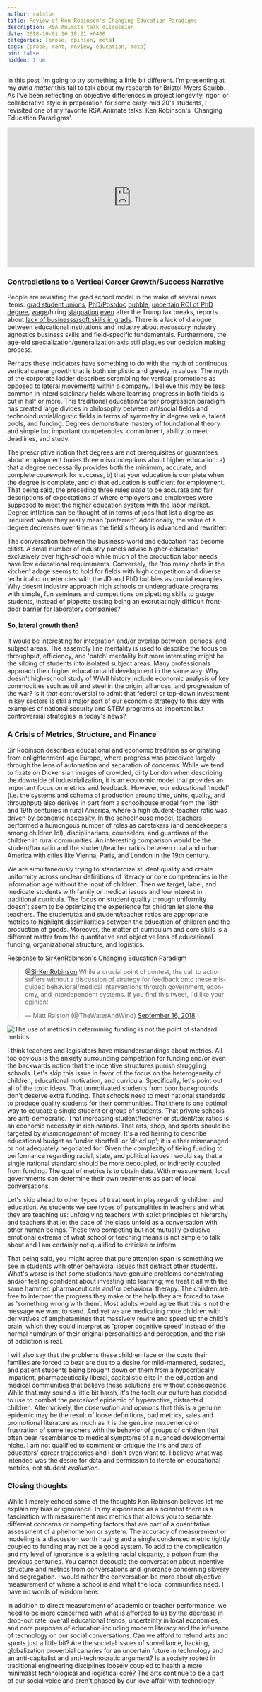 ```yaml
---
author: ralston
title: Review of Ken Robinson's Changing Education Paradigms
description: RSA Animate talk discussion
date: 2018-10-01 16:18:21 +0400
categories: [prose, opinion, meta]
tags: [prose, rant, review, education, meta]
pin: false
hidden: true
---
```



In this post I'm going to try something a little bit different. I'm presenting at my <em>alma matter</em> this fall to talk about my research for Bristol Myers Squibb. As I've been reflecting on objective differences in project longevity, rigor, or collaborative style in preparation for some early-mid 20's students, I revisited one of my favorite RSA Animate talks: Ken Robinson's 'Changing Education Paradigms'.

<iframe width="560" height="315" src="https://www.youtube.com/embed/zDZFcDGpL4U" frameborder="0" allow="autoplay; encrypted-media" allowfullscreen></iframe>



<h3>Contradictions to a Vertical Career Growth/Success Narrative</h3>



People are revisiting the grad school model in the wake of several news items: [grad student unions](https://www.forbes.com/sites/omribenshahar/2017/05/28/the-false-hope-of-graduate-student-unions/), [PhD/Postdoc](https://www.insidehighered.com/news/2016/04/04/new-data-show-tightening-phd-job-market-across-disciplines) [bubble](https://www.nature.com/articles/nbt.2180), [uncertain ROI of PhD degree](https://www.forbes.com/sites/laurashin/2014/09/30/is-grad-school-worth-it-7-steps-to-calculating-the-roi/#71d367e570a3), [wage](https://imgflip.com/i/2i4t1l)/hiring [stagnation](http://www.pewresearch.org/fact-tank/2018/08/07/for-most-us-workers-real-wages-have-barely-budged-for-decades/ "") [even](https://www.heritage.org/jobs-and-labor/report/stagnant-wages-what-the-data-show "I can't even... just compare metrics between Heritage and Pew.") after the Trump tax breaks, reports about [lack of businesss/soft skills in grads](https://www.nature.com/articles/nbt.2180). There is a lack of dialogue between educational institutions and industry about *necessary* industry agnostics business skills and field-specific fundamentals. Furthermore, the age-old specialization/generalization axis still plagues our decision making process.

Perhaps these indicators have something to do with the myth of continuous vertical career growth that is both simplistic and greedy in values. The myth of the corporate ladder describes scrambling for vertical promotions as opposed to lateral movements within a company. I believe this may be less common in interdisciplinary fields where learning progress in both fields is cut in half or more. This traditional education/career progression paradigm has created large divides in philosophy between art/social fields and technoindustrial/logistic fields in terms of symmetry in degree value, talent pools, and funding. Degrees demonstrate mastery of foundational theory and simple but important competencies: commitment, ability to meet deadlines, and study. 

The prescriptive notion that degrees are not prerequisites or guarantees about employment buries three misconceptions about higher education: a) that a degree necessarily provides both the minimum, accurate, and complete courework for success, b) that your education is complete when the degree is complete, and c) that education is sufficient for employment. That being said, the preceding three rules *used* to be accurate and fair descriptions of expectations of where employers and employees were supposed to meet the higher education system with the labor market. Degree inflation can be thought of in terms of jobs that list a degree as 'required' when they really mean 'preferred'. Additionally, the value of a degree decreases over time as the field's theory is advanced and rewritten.


The conversation between the business-world and education has become elitist. A small number of industry panels advise higher-education exclusively over high-schools while much of the production labor needs have low educational requirements. Conversely, the 'too many chefs in the kitchen' adage seems to hold for fields with high competition and diverse technical competencies with the JD and PhD bubbles as crucial examples. Why doesnt industry approach high schools or undergraduate programs with simple, fun seminars and competitions on pipetting skills to guage students, instead of pippette testing being an excrutiatingly difficult front-door barrier for laboratory companies?

<h4>So, lateral growth then?</h4>

It would be interesting for integration and/or overlap between 'periods' and subject areas. The assembly line mentality is used to describe the focus on throughput, efficiency, and 'batch' mentality but more interesting might be the siloing of students into isolated subject areas.  Many professionals approach their higher education and development in the same way. Why doesn't high-school study of WWII history include economic analysis of key commodities such as oil and steel in the origin, alliances, and progression of the war? Is it *that* controversial to admit that federal or top-down investment in key sectors is still a major part of our economic strategy to this day with examples of national security and STEM programs as important but controversial strategies in today's news?

<h3>A Crisis of Metrics, Structure, and Finance</h3>

Sir Robinson describes educational and economic tradition as originating from enlightenment-age Europe, where progress was perceived largely through the lens of automation and separation of concerns. While we tend to fixate on Dickensian images of crowded, dirty London when describing the downside of industrialization, it is an economic model that provides an important focus on metrics and feedback. However, our educational 'model' (i.e. the systems and schema of production around time, units, quality, and throughput) also derives in part from a schoolhouse model from the 18th and 19th centuries in rural America, where a high student-teacher ratio was driven by economic necessity. In the schoolhouse model, teachers performed a humongous number of roles as caretakers (and peacekeepers among children lol), disciplinarians, counselors, and guardians of the children in rural communities. An interesting comparison would be the student/tax ratio and the student/teacher ratios between rural and urban America with cities like Vienna, Paris, and London in the 19th century.

We are simultaneously trying to standardize student quality and create uniformity across unclear definitions of literacy or core competencies in the information age without the input of children. Then we target, label, and medicate students with family or medical issues and low interest in traditional curricula. The focus on student quality through uniformity doesn't seem to be optimizing the experience for children let alone the teachers. The student/tax and student/teacher ratios are appropriate metrics to highlight dissimilarities between the education of children and the production of goods. Moreover, the matter of curriculum and core skills is a different matter from the quantitative and objective lens of educational funding, organizational structure, and logistics.

<a class="twitter-moment" href="https://twitter.com/i/moments/1041782065602224128?ref_src=twsrc%5Etfw">Response to SirKenRobinson&#39;s Changing Education Paradigm</a> <script async src="https://platform.twitter.com/widgets.js" charset="utf-8"></script> 

<blockquote class="twitter-tweet" data-lang="en"><p lang="en" dir="ltr"><a href="https://twitter.com/SirKenRobinson?ref_src=twsrc%5Etfw">@SirKenRobinson</a> While a crucial point of contest, the call to action suffers without a discussion of strategy for feedback onto these misguided behavioral/medical interventions through government, economy, and interdependent systems. If you find this tweet, I&#39;d like your opinion!</p>&mdash; Matt Ralston (@TheWaterAndWind) <a href="https://twitter.com/TheWaterAndWind/status/1041375660009287680?ref_src=twsrc%5Etfw">September 16, 2018</a></blockquote>
<script async src="https://platform.twitter.com/widgets.js" charset="utf-8"></script>

![The use of metrics in determining funding is not the point of standard metrics](img/LiesDamnedLiesAndStatistics.jpg)

I think teachers and legislators have misunderstandings about metrics. All too obvious is the anxiety surrounding competition for funding and/or even the backwards notion that the incentive structures punish struggling schools. Let's skip this issue in favor of the focus on the heterogeneity of children, educational motivation, and curricula. Specifically, let's point out all of the toxic ideas. That unmotivated students from poor backgrounds don't deserve extra funding. That schools need to meet national standards to produce quality students for their communities. That there is one optimal way to educate a single student or group of students. That private schools are anti-democratic. That increasing student/teacher or student/tax ratios is an economic necessity in rich nations. That arts, shop, and sports should be targeted by *mismanagement* of money. It's a red herring to describe educational budget as 'under shortfall' or 'dried up'; it is either mismanaged or not adequately negotiated for. Given the complexity of tieing funding to performance regarding racial, state, and political issues I would say that a single national standard should be more decoupled, or indirectly coupled from funding. The goal of metrics is to obtain data. With measurement, local governments can determine their own treatments as part of local conversations.

Let's skip ahead to other types of treatment in play regarding children and education. As students we see types of personalities in teachers and what they are teaching us: unforgiving teachers with strict principles of hierarchy and teachers that let the pace of the class unfold as a conversation with other human beings. These two competing but not mutually exclusive emotional extrema of what school or teaching means is not simple to talk about and I am certainly not qualified to criticize or inform.

That being said, you might agree that pure attention span is something we see in students with other behavioral issues that distract other students. What's worse is that some students have genuine problems concentrating and/or feeling confident about investing into learning; we treat it all with the same hammer: pharmaceuticals and/or behavioral therapy. The children are free to interpret the progress they make or the help they are forced to take as 'something wrong with them'. Most adults would agree that this is not the message we want to send. And yet we are medicating more children with derivatives of amphetamines that massively rewire and speed up the child's brain, which they could interpret as 'proper cognitive speed' instead of the normal humdrum of their original personalities and perception, and the risk of addiction is real.

I will also say that the problems these children face or the costs their families are forced to bear are due to a desire for mild-mannered, sedated, and patient students being brought down on them from a hypocritically impatient, pharmaceutically liberal, capitalistic elite in the education and medical communities that believe these solutions are without consequence. While that may sound a little bit harsh, it's the tools our culture has decided to use to combat the *perceived* epidemic of hyperactive, distracted children. Alternatively, the *observation* and *opinions* that this is a genuine epidemic may be the result of loose definitions, bad metrics, sales and promotional literature as much as it is the genuine inexperience or frustration of some teachers with the behavior of groups of children that often bear resemblance to medical symptoms of a nuanced developmental niche. I am not qualified to comment or critique the ins and outs of educators' career trajectories and I don't even want to. I believe what was intended was the desire for data and permission to iterate on educational metrics, not student *evaluation*. 


<h3>Closing thoughts</h3>

While I merely echoed some of the thoughts Ken Robinson believes let me explain my bias or ignorance. In my experience as a scientist there is a fascination with measurement and metrics that allows you to separate different concerns or competing factors that are part of a quantitative assessment of a phenomenon or system. The accuracy of measurement or modeling is a discussion worth having and a single condensed metric tightly coupled to funding may not be a good system. To add to the complication and my level of ignorance is a existing racial disparity, a poison from the previous centuries. You cannot decouple the conversation about incentive structure and metrics from conversations and ignorance concerning slavery and segregation. I would rather the conversation be more about objective measurement of where a school is and what the local communities need. I have no words of wisdom here.

In addition to direct measurement of academic or teacher performance, we need to be more concerned with what is afforded to us by the decrease in drop-out rate, overall educational trends, uncertainty in local economies, and core purposes of education including modern literacy and the influence of technology on our social conversations. Can we afford to refund arts and sports just a little bit? Are the societal issues of surveillance, hacking, globalization proverbial canaries for an uncertain future in technology and an anti-capitalist and anti-technocratic argument? Is a society rooted in traditional engineering disciplines loosely coupled to health a more minimalist technological and logistical core? The arts continue to be a part of our social voice and aren't phased by our love affair with technology.







